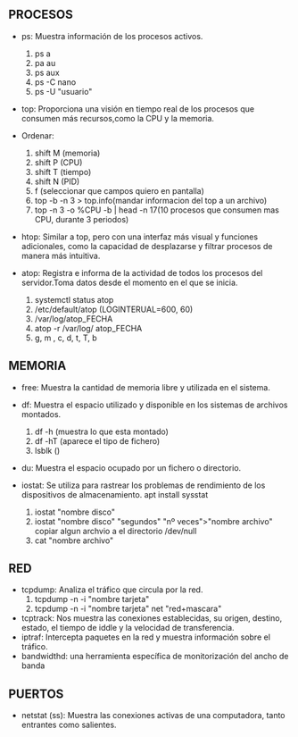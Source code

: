 ## PROCESOS

- ps: Muestra información de los procesos activos.
    
    1. ps a
    2. pa au
    3. ps aux 
    4. ps -C nano
    5. ps -U "usuario"

- top: Proporciona una visión en tiempo real de los procesos que consumen más recursos,como la CPU y la memoria.

- Ordenar:
    1. shift M (memoria)
    2. shift P (CPU)
    3. shift T (tiempo)
    4. shift N (PID)
    5. f (seleccionar que campos quiero en pantalla)
    6. top -b -n 3 > top.info(mandar informacion del top a un archivo)
    7. top -n 3 -o %CPU -b | head -n 17(10 procesos que consumen mas CPU, durante 3 periodos)

- htop: Similar a top, pero con una interfaz más visual y funciones adicionales, como la
capacidad de desplazarse y filtrar procesos de manera más intuitiva.

- atop: Registra e informa de la actividad de todos los procesos del servidor.Toma datos desde el momento en el que se inicia.
    1. systemctl status atop
    2. /etc/default/atop (LOGINTERUAL=600, 60)
    3. /var/log/atop_FECHA
    4. atop -r /var/log/
    atop_FECHA 
    5. g, m , c, d, t, T, b
## MEMORIA
- free: Muestra la cantidad de memoria libre y utilizada en el sistema.
- df: Muestra el espacio utilizado y disponible en los sistemas de archivos montados.

    1. df -h (muestra lo que esta montado)
    2. df -hT (aparece el tipo de fichero)
    3. lsblk ()
- du: Muestra el espacio ocupado por un fichero o directorio.
- iostat: Se utiliza para rastrear los problemas de rendimiento de los dispositivos de
almacenamiento.
apt install sysstat
    1. iostat "nombre disco"
    2. iostat "nombre disco" "segundos" "nº veces">"nombre archivo" copiar algun archvio a el directorio /dev/null
    3. cat "nombre archivo"
## RED
- tcpdump: Analiza el tráfico que circula por la red.
    1. tcpdump -n -i "nombre tarjeta"
    2. tcpdump -n -i "nombre tarjeta" net "red+mascara"
- tcptrack: Nos muestra las conexiones establecidas, su origen, destino, estado, el tiempo
de iddle y la velocidad de transferencia.
- iptraf: Intercepta paquetes en la red y muestra información sobre el tráfico.
- bandwidthd: una herramienta específica de monitorización del ancho de banda
## PUERTOS

- netstat (ss): Muestra las conexiones activas de una computadora, tanto entrantes como
salientes.
